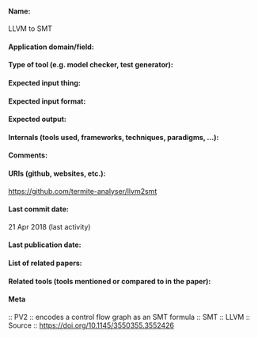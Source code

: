 #### Name:
LLVM to SMT

#### Application domain/field:

#### Type of tool (e.g. model checker, test generator):

#### Expected input thing:

#### Expected input format:

#### Expected output:

#### Internals (tools used, frameworks, techniques, paradigms, ...):

#### Comments:

#### URIs (github, websites, etc.):
https://github.com/termite-analyser/llvm2smt

#### Last commit date:
21 Apr 2018 (last activity)

#### Last publication date:

#### List of related papers:

#### Related tools (tools mentioned or compared to in the paper):

#### Meta
:: PV2 :: encodes a control flow graph as an SMT formula
:: SMT
:: LLVM
:: Source :: https://doi.org/10.1145/3550355.3552426
